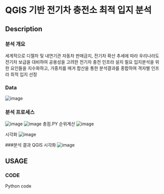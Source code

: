 # QGIS 기반 전기차 충전소 최적 입지 분석

## Description

### 분석 개요
세계적으로 디젤차 및 내연기관 자동차 판매금지, 전기차 확산 추세에 따라 우리나라도 전기차 보급을 대비하여 공용성을 고려한 전기차 충전 인프라 설치 필요
입지분석을 위한 요인들을 지수화하고, 가중치를 매겨 합산을 통한 분석결과를 종합하여 격자별 인프라 최적 입지 선정


### Data 

![image](https://user-images.githubusercontent.com/79688191/145762823-71f84e43-9625-48b9-934a-3726512e0b15.png)


### 분석 프로세스

![image](https://user-images.githubusercontent.com/79688191/145762884-545e4292-4021-4bd7-b505-980f6a561b59.png)
![image](https://user-images.githubusercontent.com/79688191/145762908-b787fbc6-ddd6-40c8-b737-5be79e4faf3b.png)
총점.PY
순위계산
![image](https://user-images.githubusercontent.com/79688191/145763251-265a9fa1-cdaa-48ff-b3e8-684fead2ec58.png)


시각화
![image](https://user-images.githubusercontent.com/79688191/145763307-8446f9a5-2c69-4903-a1f6-8469a913623b.png)

###분석 결과
QGIS 시각화
![image](https://user-images.githubusercontent.com/79688191/145762984-5185af7d-979f-407e-bd13-24e7a0be7e9a.png)


## USAGE

### CODE
Python code


